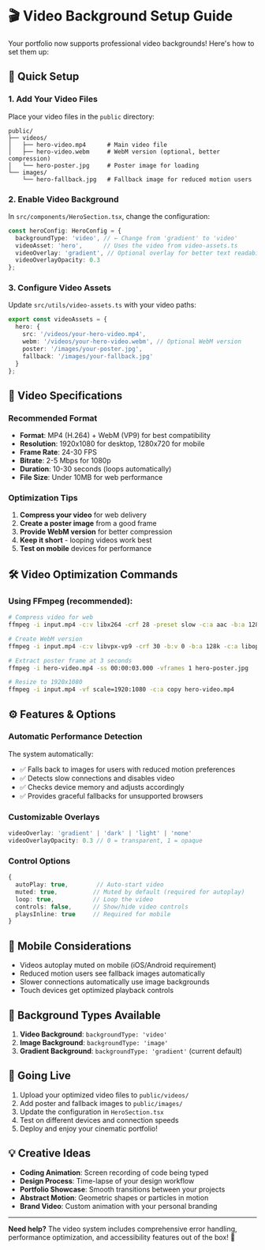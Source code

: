# 🎬 Video Background Setup Guide

Your portfolio now supports professional video backgrounds! Here's how to set them up:

## 📁 Quick Setup

### 1. **Add Your Video Files**
Place your video files in the `public` directory:
```
public/
├── videos/
│   ├── hero-video.mp4      # Main video file
│   ├── hero-video.webm     # WebM version (optional, better compression)
│   └── hero-poster.jpg     # Poster image for loading
└── images/
    └── hero-fallback.jpg   # Fallback image for reduced motion users
```

### 2. **Enable Video Background**
In `src/components/HeroSection.tsx`, change the configuration:

```typescript
const heroConfig: HeroConfig = {
  backgroundType: 'video', // ← Change from 'gradient' to 'video'
  videoAsset: 'hero',      // Uses the video from video-assets.ts
  videoOverlay: 'gradient', // Optional overlay for better text readability
  videoOverlayOpacity: 0.3
};
```

### 3. **Configure Video Assets**
Update `src/utils/video-assets.ts` with your video paths:

```typescript
export const videoAssets = {
  hero: {
    src: '/videos/your-hero-video.mp4',
    webm: '/videos/your-hero-video.webm', // Optional WebM version
    poster: '/images/your-poster.jpg',
    fallback: '/images/your-fallback.jpg'
  }
};
```

## 🎯 Video Specifications

### **Recommended Format**
- **Format**: MP4 (H.264) + WebM (VP9) for best compatibility
- **Resolution**: 1920x1080 for desktop, 1280x720 for mobile
- **Frame Rate**: 24-30 FPS
- **Bitrate**: 2-5 Mbps for 1080p
- **Duration**: 10-30 seconds (loops automatically)
- **File Size**: Under 10MB for web performance

### **Optimization Tips**
1. **Compress your video** for web delivery
2. **Create a poster image** from a good frame
3. **Provide WebM version** for better compression
4. **Keep it short** - looping videos work best
5. **Test on mobile** devices for performance

## 🛠️ Video Optimization Commands

### Using FFmpeg (recommended):

```bash
# Compress video for web
ffmpeg -i input.mp4 -c:v libx264 -crf 28 -preset slow -c:a aac -b:a 128k hero-video.mp4

# Create WebM version
ffmpeg -i input.mp4 -c:v libvpx-vp9 -crf 30 -b:v 0 -b:a 128k -c:a libopus hero-video.webm

# Extract poster frame at 3 seconds
ffmpeg -i hero-video.mp4 -ss 00:00:03.000 -vframes 1 hero-poster.jpg

# Resize to 1920x1080
ffmpeg -i input.mp4 -vf scale=1920:1080 -c:a copy hero-video.mp4
```

## ⚙️ Features & Options

### **Automatic Performance Detection**
The system automatically:
- ✅ Falls back to images for users with reduced motion preferences
- ✅ Detects slow connections and disables video
- ✅ Checks device memory and adjusts accordingly
- ✅ Provides graceful fallbacks for unsupported browsers

### **Customizable Overlays**
```typescript
videoOverlay: 'gradient' | 'dark' | 'light' | 'none'
videoOverlayOpacity: 0.3 // 0 = transparent, 1 = opaque
```

### **Control Options**
```typescript
{
  autoPlay: true,        // Auto-start video
  muted: true,          // Muted by default (required for autoplay)
  loop: true,           // Loop the video
  controls: false,      // Show/hide video controls
  playsInline: true     // Required for mobile
}
```

## 📱 Mobile Considerations

- Videos autoplay muted on mobile (iOS/Android requirement)
- Reduced motion users see fallback images automatically
- Slower connections automatically use image backgrounds
- Touch devices get optimized playback controls

## 🎨 Background Types Available

1. **Video Background**: `backgroundType: 'video'`
2. **Image Background**: `backgroundType: 'image'` 
3. **Gradient Background**: `backgroundType: 'gradient'` (current default)

## 🚀 Going Live

1. Upload your optimized video files to `public/videos/`
2. Add poster and fallback images to `public/images/`
3. Update the configuration in `HeroSection.tsx`
4. Test on different devices and connection speeds
5. Deploy and enjoy your cinematic portfolio!

## 💡 Creative Ideas

- **Coding Animation**: Screen recording of code being typed
- **Design Process**: Time-lapse of your design workflow  
- **Portfolio Showcase**: Smooth transitions between your projects
- **Abstract Motion**: Geometric shapes or particles in motion
- **Brand Video**: Custom animation with your personal branding

---

**Need help?** The video system includes comprehensive error handling, performance optimization, and accessibility features out of the box! 🎉